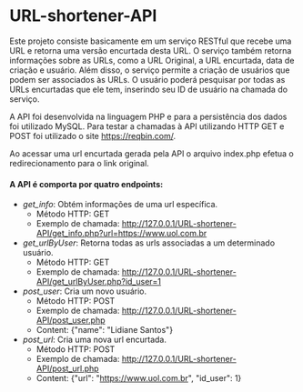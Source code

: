# URL-shortener-API

Este projeto consiste basicamente em um serviço RESTful que recebe uma URL e retorna uma versão encurtada desta URL.
O serviço também retorna informações sobre as URLs, como a URL Original, a URL encurtada, data de criação e usuário. 
Além disso, o serviço permite a criação de usuários que podem ser associados às URLs.
O usuário poderá pesquisar por todas as URLs encurtadas que ele tem, inserindo seu ID de usuário na chamada do serviço.

A API foi desenvolvida na linguagem PHP e para a persistência dos dados foi utilizado MySQL.
Para testar a chamadas à API utilizando HTTP GET e POST foi utilizado o site https://reqbin.com/.

Ao acessar uma url encurtada gerada pela API o arquivo index.php efetua o redirecionamento para o link original.

#### A API é comporta por quatro endpoints:

* *get_info*: Obtém informações de uma url específica.
  * Método HTTP: GET
  * Exemplo de chamada: http://127.0.0.1/URL-shortener-API/get_info.php?url=https://www.uol.com.br
* *get_urlByUser*: Retorna todas as urls associadas a um determinado usuário.
  * Método HTTP: GET
  * Exemplo de chamada: http://127.0.0.1/URL-shortener-API/get_urlByUser.php?id_user=1
* *post_user*: Cria um novo usuário. 
  * Método HTTP: POST
  * Exemplo de chamada: http://127.0.0.1/URL-shortener-API/post_user.php
  * Content: {"name": "Lidiane Santos"}
* *post_url*: Cria uma nova url encurtada.
  * Método HTTP: POST
  * Exemplo de chamada: http://127.0.0.1/URL-shortener-API/post_url.php
  * Content: {"url": "https://www.uol.com.br", "id_user": 1}
